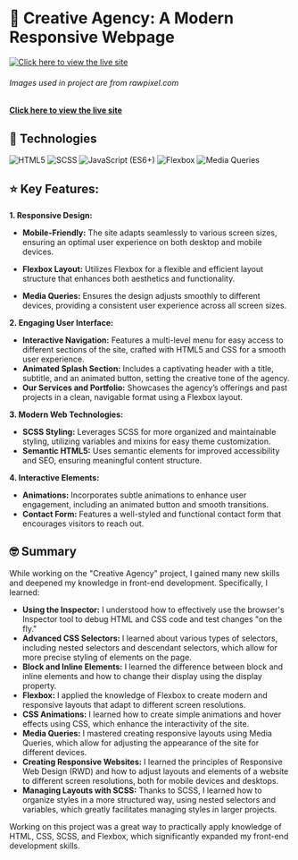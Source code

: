 # 🎨 Creative Agency: A Modern Responsive Webpage


[![Click here to view the live site](./images/capture.gif)](https://ollawilk.github.io/creative-agency-rwd-business-card/)
###### Images used in project are from rawpixel.com 

**[Click here to view the live site](https://ollawilk.github.io/creative-agency-rwd-business-card/)**



## 🚀 Technologies
![HTML5]( https://img.shields.io/badge/html5-%23E34F26.svg?style=for-the-badge&logo=html5&logoColor=white)
![SCSS]( https://img.shields.io/badge/SASS-hotpink.svg?style=for-the-badge&logo=SASS&logoColor=white)
![JavaScript (ES6+)](https://img.shields.io/badge/javascript-%23323330.svg?style=for-the-badge&logo=javascript&logoColor=%23F7DF1E)
![Flexbox](https://img.shields.io/badge/css-flexbox-%231572B6.svg?style=for-the-badge&logo=css3&logoColor=white)
![Media Queries](https://img.shields.io/badge/css-media%20queries-%231572B6.svg?style=for-the-badge&logo=css3&logoColor=white)

## ⭐ Key Features:

**1. Responsive Design:** 

* **Mobile-Friendly:** The site adapts seamlessly to various screen sizes, ensuring an optimal user experience on both desktop and mobile devices.

* **Flexbox Layout:** Utilizes Flexbox for a flexible and efficient layout structure that enhances both aesthetics and functionality.

* **Media Queries:** Ensures the design adjusts smoothly to different devices, providing a consistent user experience across all screen sizes.

**2. Engaging User Interface:**

* **Interactive Navigation:** Features a multi-level menu for easy access to different sections of the site, crafted with HTML5 and CSS for a smooth user experience.
* **Animated Splash Section:** Includes a captivating header with a title, subtitle, and an animated button, setting the creative tone of the agency.
* **Our Services and Portfolio:** Showcases the agency’s offerings and past projects in a clean, navigable format using a Flexbox layout.

**3. Modern Web Technologies:**

* **SCSS Styling:** Leverages SCSS for more organized and maintainable styling, utilizing variables and mixins for easy theme customization.
* **Semantic HTML5:** Uses semantic elements for improved accessibility and SEO, ensuring meaningful content structure.

**4. Interactive Elements:**

* **Animations:** Incorporates subtle animations to enhance user engagement, including an animated button and smooth transitions.
* **Contact Form:** Features a well-styled and functional contact form that encourages visitors to reach out.


## 🤓 Summary 
While working on the "Creative Agency" project, I gained many new skills and deepened my knowledge in front-end development. Specifically, I learned:

* **Using the Inspector:** I understood how to effectively use the browser's Inspector tool to debug HTML and CSS code and test changes "on the fly."
* **Advanced CSS Selectors:** I learned about various types of selectors, including nested selectors and descendant selectors, which allow for more precise styling of elements on the page.
* **Block and Inline Elements:** I learned the difference between block and inline elements and how to change their display using the display property.
* **Flexbox:** I applied the knowledge of Flexbox to create modern and responsive layouts that adapt to different screen resolutions.
* **CSS Animations:** I learned how to create simple animations and hover effects using CSS, which enhance the interactivity of the site.
* **Media Queries:** I mastered creating responsive layouts using Media Queries, which allow for adjusting the appearance of the site for different devices.
* **Creating Responsive Websites:** I learned the principles of Responsive Web Design (RWD) and how to adjust layouts and elements of a website to different screen resolutions, both for mobile devices and desktops.
* **Managing Layouts with SCSS:** Thanks to SCSS, I learned how to organize styles in a more structured way, using nested selectors and variables, which greatly facilitates managing styles in larger projects.

Working on this project was a great way to practically apply knowledge of HTML, CSS, SCSS, and Flexbox, which significantly expanded my front-end development skills.
